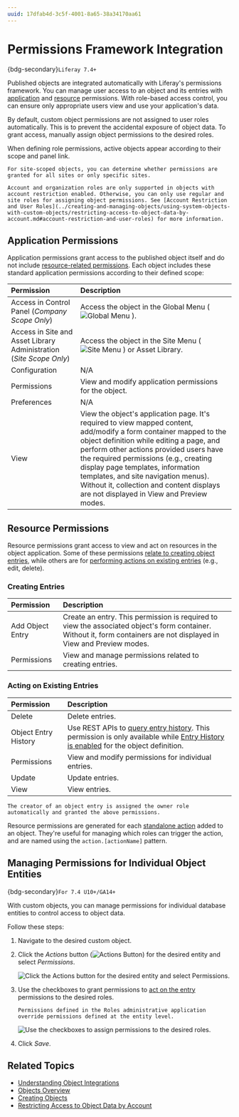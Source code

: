 ```yaml
---
uuid: 17dfab4d-3c5f-4001-8a65-38a34170aa61
---
```

# Permissions Framework Integration

{bdg-secondary}`Liferay 7.4+`

Published objects are integrated automatically with Liferay's permissions framework. You can manage user access to an object and its entries with [application](#application-permissions) and [resource](#resource-permissions) permissions. With role-based access control, you can ensure only appropriate users view and use your application's data.

By default, custom object permissions are not assigned to user roles automatically. This is to prevent the accidental exposure of object data. To grant access, manually assign object permissions to the desired roles.

When defining role permissions, active objects appear according to their scope and panel link.

```{tip}
For site-scoped objects, you can determine whether permissions are granted for all sites or only specific sites.
```

```{important}
Account and organization roles are only supported in objects with account restriction enabled. Otherwise, you can only use regular and site roles for assigning object permissions. See [Account Restriction and User Roles](../creating-and-managing-objects/using-system-objects-with-custom-objects/restricting-access-to-object-data-by-account.md#account-restriction-and-user-roles) for more information.
```

## Application Permissions

Application permissions grant access to the published object itself and do not include [resource-related permissions](#resource-permissions). Each object includes these standard application permissions according to their defined scope:

| Permission | Description |
|:---|:---|
| Access in Control Panel (*Company Scope Only*) | Access the object in the Global Menu ( ![Global Menu](../../../images/icon-applications-menu.png) ). |
| Access in Site and Asset Library Administration (*Site Scope Only*) | Access the object in the Site Menu ( ![Site Menu](../../../images/icon-product-menu.png) ) or Asset Library. |
| Configuration | N/A |
| Permissions | View and modify application permissions for the object. |
| Preferences | N/A |
| View | View the object's application page. It's required to view mapped content, add/modify a form container mapped to the object definition while editing a page, and perform other actions provided users have the required permissions (e.g., creating display page templates, information templates, and site navigation menus). Without it, collection and content displays are not displayed in View and Preview modes. |

## Resource Permissions

Resource permissions grant access to view and act on resources in the object application. Some of these permissions [relate to creating object entries](#creating-entries), while others are for [performing actions on existing entries](#acting-on-existing-entries) (e.g., edit, delete).

### Creating Entries

| Permission       | Description                                                                                                                                                           |
|:-----------------|:----------------------------------------------------------------------------------------------------------------------------------------------------------------------|
| Add Object Entry | Create an entry. This permission is required to view the associated object's form container. Without it, form containers are not displayed in View and Preview modes. |
| Permissions      | View and manage permissions related to creating entries.                                                                                                              |

### Acting on Existing Entries

| Permission           | Description                                                                                                                                                                                                                                                                                                        |
|:---------------------|:-------------------------------------------------------------------------------------------------------------------------------------------------------------------------------------------------------------------------------------------------------------------------------------------------------------------|
| Delete               | Delete entries.                                                                                                                                                                                                                                                                                                    |
| Object Entry History | Use REST APIs to [query entry history](./using-custom-object-apis/using-nestedfields-to-audit-entry-history.md). This permission is only available while [Entry History is enabled](../creating-and-managing-objects/auditing-object-definition-events.md#enabling-entry-history) for the object definition. |
| Permissions          | View and modify permissions for individual entries.                                                                                                                                                                                                                                                                |
| Update               | Update entries.                                                                                                                                                                                                                                                                                                    |
| View                 | View entries.                                                                                                                                                                                                                                                                                                      |

```{note}
The creator of an object entry is assigned the owner role automatically and granted the above permissions.
```

Resource permissions are generated for each [standalone action](../creating-and-managing-objects/actions/using-manual-actions.md) added to an object. They're useful for managing which roles can trigger the action, and are named using the `action.[actionName]` pattern.

## Managing Permissions for Individual Object Entities

{bdg-secondary}`For 7.4 U10+/GA14+`

With custom objects, you can manage permissions for individual database entities to control access to object data.

Follow these steps:

1. Navigate to the desired custom object.

1. Click the *Actions* button (![Actions Button](../../../images/icon-actions.png)) for the desired entity and select *Permissions*.

   ![Click the Actions button for the desired entity and select Permissions.](./permissions-framework-integration/images/01.png)

1. Use the checkboxes to grant permissions to [act on the entry](#acting-on-existing-entries) permissions to the desired roles.

   ```{note}
   Permissions defined in the Roles administrative application override permissions defined at the entity level.
   ```

   ![Use the checkboxes to assign permissions to the desired roles.](./permissions-framework-integration/images/02.png)

1. Click *Save*.

## Related Topics

* [Understanding Object Integrations](../understanding-object-integrations.md)
* [Objects Overview](../../objects.md)
* [Creating Objects](../creating-and-managing-objects/creating-objects.md)
* [Restricting Access to Object Data by Account](../creating-and-managing-objects/using-system-objects-with-custom-objects/restricting-access-to-object-data-by-account.md)

